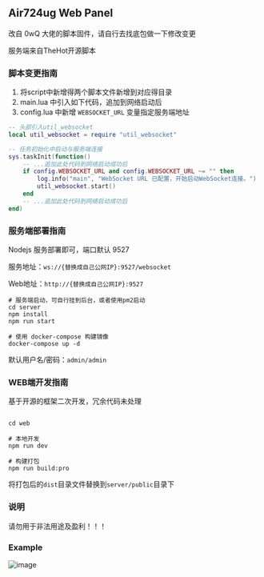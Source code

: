 ## Air724ug Web Panel

改自 0wQ 大佬的脚本固件，请自行去找底包做一下修改变更

服务端来自TheHot开源脚本

### 脚本变更指南

1. 将script中新增得两个脚本文件新增到对应得目录
2. main.lua 中引入如下代码，追加到网络启动后
3. config.lua 中新增 `WEBSOCKET_URL` 变量指定服务端地址

```lua
-- 头部引入util_websocket
local util_websocket = require "util_websocket"

-- 任务初始化中启动与服务端连接
sys.taskInit(function()
    -- ...追加此处代码到网络启动成功后
    if config.WEBSOCKET_URL and config.WEBSOCKET_URL ~= "" then
        log.info("main", "WebSocket URL 已配置，开始启动WebSocket连接。")
        util_websocket.start()
    end
    -- ...追加此处代码到网络启动成功后
end)
```

### 服务端部署指南

Nodejs 服务部署即可，端口默认 9527

服务地址：`ws://{替换成自己公网IP}:9527/websocket`

Web地址：`http://{替换成自己公网IP}:9527`

```shll
# 服务端启动，可自行挂到后台，或者使用pm2启动
cd server
npm install
npm run start

# 使用 docker-compose 构建镜像
docker-compose up -d
```

默认用户名/密码：`admin/admin`

### WEB端开发指南

基于开源的框架二次开发，冗余代码未处理

```shell

cd web

# 本地开发
npm run dev

# 构建打包
npm run build:pro

```

将打包后的`dist`目录文件替换到`server/public`目录下

### 说明

请勿用于非法用途及盈利！！！

### Example
![image](https://github.com/vipxkw/air724ug_web_panel/blob/main/example.jpg?raw=true)

